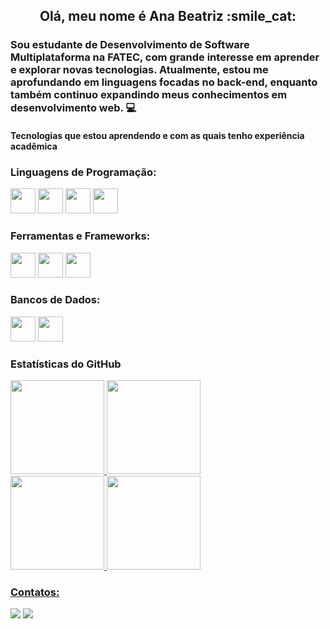 
<h2 align="center">Olá, meu nome é Ana Beatriz :smile_cat: </h2>

### Sou estudante de Desenvolvimento de Software Multiplataforma na FATEC, com grande interesse em aprender e explorar novas tecnologias. Atualmente, estou me aprofundando em linguagens focadas no back-end, enquanto também continuo expandindo meus conhecimentos em desenvolvimento web. :computer:

#### Tecnologias que estou aprendendo e com as quais tenho experiência acadêmica
### Linguagens de Programação:
<img loading="lazy" src="https://cdn.jsdelivr.net/gh/devicons/devicon@latest/icons/java/java-original-wordmark.svg" width="40" height="40"/> <img loading="lazy" src="https://cdn.jsdelivr.net/gh/devicons/devicon@latest/icons/javascript/javascript-original.svg" width="40" height="40"/> <img loading="lazy" src="https://cdn.jsdelivr.net/gh/devicons/devicon@latest/icons/php/php-plain.svg" width="40" height="40"/> <img loading="lazy" src="https://cdn.jsdelivr.net/gh/devicons/devicon@latest/icons/cplusplus/cplusplus-original.svg" width="40" height="40"/>

### Ferramentas e Frameworks:
<img loading="lazy" src="https://cdn.jsdelivr.net/gh/devicons/devicon@latest/icons/spring/spring-original-wordmark.svg" width="40" height="40"/> <img loading="lazy" src="https://cdn.jsdelivr.net/gh/devicons/devicon@latest/icons/react/react-original-wordmark.svg" width="40" height="40"/> <img loading="lazy" src="https://cdn.jsdelivr.net/gh/devicons/devicon@latest/icons/mongodb/mongodb-original-wordmark.svg" width="40" height="40"/>

### Bancos de Dados:
<img loading="lazy" src="https://cdn.jsdelivr.net/gh/devicons/devicon@latest/icons/postgresql/postgresql-original-wordmark.svg" width="40" height="40"/> <img loading="lazy" src="https://cdn.jsdelivr.net/gh/devicons/devicon@latest/icons/mongodb/mongodb-original-wordmark.svg" width="40" height="40"/>

         

### Estatísticas do GitHub
<div> <a href="https://github.com/anabefernandes"> <img loading="lazy" height="150" src="https://github-readme-stats.vercel.app/api/top-langs/?username=anabefernandes&layout=compact&langs_count=7&theme=dracula"/> <img loading="lazy" height="150" src="https://github-readme-stats.vercel.app/api?username=anabefernandes&show_icons=true&theme=dracula&include_all_commits=true&count_private=true"/> </a> </div>
<div>
  
<a href="https://github.com/anabefernandes">
<img loading="lazy" height="150" src="https://github-readme-stats.vercel.app/api/top-langs/?username=anabefernandes&layout=compact&langs_count=7&theme=dracula"/> <img loading="lazy" height="150" src="https://github-readme-stats.vercel.app/api?username=anabefernandes&show_icons=true&theme=dracula&include_all_commits=true&count_private=true"/>
</div>

### Contatos: 
<div>
<a href = "mailto:annabiafernandess@gmail.com"><img loading="lazy" src="https://img.shields.io/badge/Gmail-D14836?style=for-the-badge&logo=gmail&logoColor=white" target="_blank"></a>
<a href="https://www.linkedin.com/in/anabefernandes/" target="_blank"><img loading="lazy" src="https://img.shields.io/badge/-LinkedIn-%230077B5?style=for-the-badge&logo=linkedin&logoColor=white" target="_blank"></a>   
</div>

                     
